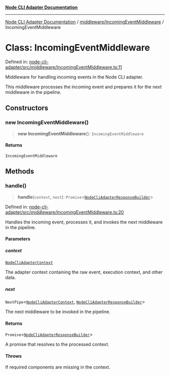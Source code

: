 [**Node CLI Adapter Documentation**](../../../README.md)

***

[Node CLI Adapter Documentation](../../../README.md) / [middleware/IncomingEventMiddleware](../README.md) / IncomingEventMiddleware

# Class: IncomingEventMiddleware

Defined in: [node-cli-adapter/src/middleware/IncomingEventMiddleware.ts:11](https://github.com/stonemjs/node-cli-adapter/blob/8ef828e16ecc094567e6273802f11f5e24d2745e/src/middleware/IncomingEventMiddleware.ts#L11)

Middleware for handling incoming events in the Node CLI adapter.

This middleware processes the incoming event and prepares it for the next middleware in the pipeline.

## Constructors

### new IncomingEventMiddleware()

> **new IncomingEventMiddleware**(): `IncomingEventMiddleware`

#### Returns

`IncomingEventMiddleware`

## Methods

### handle()

> **handle**(`context`, `next`): `Promise`\<[`NodeCliAdapterResponseBuilder`](../../../declarations/type-aliases/NodeCliAdapterResponseBuilder.md)\>

Defined in: [node-cli-adapter/src/middleware/IncomingEventMiddleware.ts:20](https://github.com/stonemjs/node-cli-adapter/blob/8ef828e16ecc094567e6273802f11f5e24d2745e/src/middleware/IncomingEventMiddleware.ts#L20)

Handles the incoming event, processes it, and invokes the next middleware in the pipeline.

#### Parameters

##### context

[`NodeCliAdapterContext`](../../../declarations/interfaces/NodeCliAdapterContext.md)

The adapter context containing the raw event, execution context, and other data.

##### next

`NextPipe`\<[`NodeCliAdapterContext`](../../../declarations/interfaces/NodeCliAdapterContext.md), [`NodeCliAdapterResponseBuilder`](../../../declarations/type-aliases/NodeCliAdapterResponseBuilder.md)\>

The next middleware to be invoked in the pipeline.

#### Returns

`Promise`\<[`NodeCliAdapterResponseBuilder`](../../../declarations/type-aliases/NodeCliAdapterResponseBuilder.md)\>

A promise that resolves to the processed context.

#### Throws

If required components are missing in the context.
